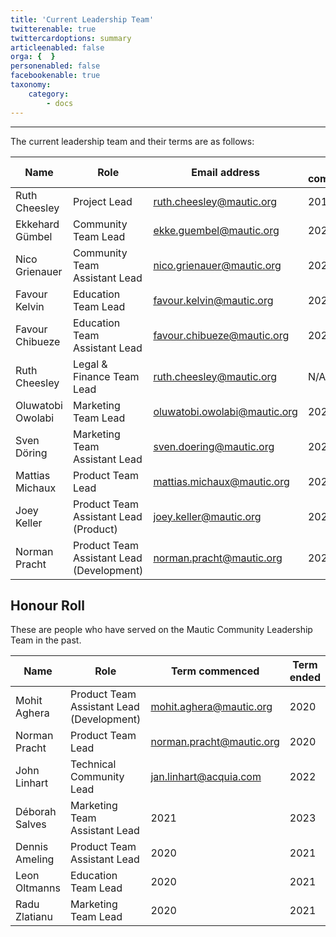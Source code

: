 ```yaml
---
title: 'Current Leadership Team'
twitterenable: true
twittercardoptions: summary
articleenabled: false
orga: {  }
personenabled: false
facebookenable: true
taxonomy:
    category:
        - docs
---
```


---
The current leadership team and their terms are as follows:

| Name      | Role     | Email address | Term commenced | Term ends |
|-----------|--------------------|-----------------------|-----------------|---------------|
| Ruth Cheesley         |  Project Lead                  |  ruth.cheesley@mautic.org                     |  2019              | N/A              |
| Ekkehard Gümbel           | Community Team Lead                   | ekke.guembel@mautic.org                      |   2020              |  2023             |
| Nico Grienauer          | Community Team Assistant Lead                   | nico.grienauer@mautic.org                      |  2020               |  2022             |
| Favour Kelvin         | Education Team Lead                   | favour.kelvin@mautic.org                      |   2021              | 2024              |
| Favour Chibueze         | Education Team Assistant Lead                   | favour.chibueze@mautic.org                     | 2024                | 2026              |
| Ruth Cheesley      | Legal & Finance Team Lead                   | ruth.cheesley@mautic.org                     |   N/A              |  N/A             |
| Oluwatobi Owolabi        | Marketing Team Lead                  | oluwatobi.owolabi@mautic.org                      |  2021               |   2024            |
| Sven Döring         | Marketing Team Assistant Lead                   |   sven.doering@mautic.org                   |   2023              |      2025         |
| Mattias Michaux         | Product Team Lead                   | mattias.michaux@mautic.org                      |  2023               |   2026            |
| Joey Keller      | Product Team Assistant Lead (Product)                  | joey.keller@mautic.org                      |  2021               |  2023             |
| Norman Pracht    | Product Team Assistant Lead (Development)                  | norman.pracht@mautic.org                      | 2023                | 2025              |

## Honour Roll

These are people who have served on the Mautic Community Leadership Team in the past.

| Name      | Role     | Term commenced | Term ended |
|-----------|--------------------|-----------------|---------------|
| Mohit Aghera        | Product Team Assistant Lead (Development)                   | mohit.aghera@mautic.org                      |  2020               |   2023            |
| Norman Pracht         | Product Team Lead                   | norman.pracht@mautic.org                      |  2020               |   2023            |
| John Linhart | Technical Community Lead | jan.linhart@acquia.com | 2022 | 2024     |
| Déborah Salves | Marketing Team Assistant Lead | 2021 | 2023 |
| Dennis Ameling         | Product Team Assistant Lead                   | 2020                 | 2021              |
| Leon Oltmanns         | Education Team Lead                   |  2020               |   2021            |
| Radu Zlatianu         | Marketing Team Lead                   |  2020               |   2021            |
